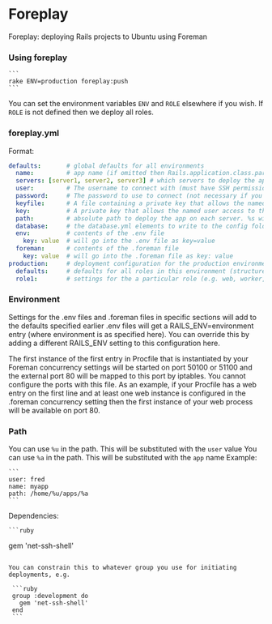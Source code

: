 Foreplay
========

Foreplay: deploying Rails projects to Ubuntu using Foreman

### Using foreplay

    ```
    rake ENV=production foreplay:push
    ```

You can set the environment variables `ENV` and `ROLE` elsewhere if you wish.
If `ROLE` is not defined then we deploy all roles.

### foreplay.yml

Format:

```YAML
defaults:       # global defaults for all environments
  name:         # app name (if omitted then Rails.application.class.parent_name.underscore is used)
  servers: [server1, server2, server3] # which servers to deploy the app on
  user:         # The username to connect with (must have SSH permissions)
  password:     # The password to use to connect (not necessary if you've set up SSH keys)
  keyfile:      # A file containing a private key that allows the named user access to the server
  key:          # A private key that allows the named user access to the server
  path:         # absolute path to deploy the app on each server. %s will be translated to the application name
  database:     # the database.yml elements to write to the config folder
  env:          # contents of the .env file
    key: value  # will go into the .env file as key=value
  foreman:      # contents of the .foreman file
    key: value  # will go into the .foreman file as key: value
production:     # deployment configuration for the production environment
  defaults:     # defaults for all roles in this environment (structure same as global defaults)
  role1:        # settings for the a particular role (e.g. web, worker, etc.) (structure same as global defaults)
```

### Environment

Settings for the .env files and .foreman files in specific sections will add to the defaults specified earlier
.env files will get a RAILS_ENV=environment entry (where environment is as specified here).
You can override this by adding a different RAILS_ENV setting to this configuration here.

The first instance of the first entry in Procfile that is instantiated by your Foreman concurrency settings will
be started on port 50100 or 51100 and the external port 80 will be mapped to this port by iptables. You cannot
configure the ports with this file. As an example, if your Procfile has a web entry on the first line and at
least one web instance is configured in the .foreman concurrency setting then the first instance of your web
process will be available on port 80.

### Path

You can use `%u` in the path. This will be substituted with the `user` value
You can use `%a` in the path. This will be substituted with the `app` name
Example:

    ```
    user: fred
    name: myapp
    path: /home/%u/apps/%a
    ```

Dependencies:

    ```ruby
   gem 'net-ssh-shell'
   ```

You can constrain this to whatever group you use for initiating deployments, e.g.

    ```ruby
    group :development do
      gem 'net-ssh-shell'
    end
    ```
